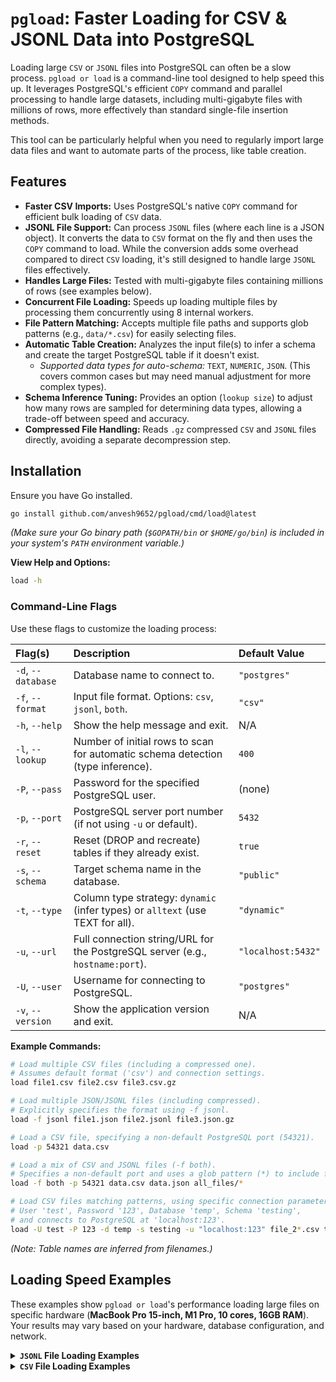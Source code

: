 # `pgload`: Faster Loading for CSV & JSONL Data into PostgreSQL

Loading large `CSV` or `JSONL` files into PostgreSQL can often be a slow process. `pgload or load` is a command-line tool designed to help speed this up. It leverages PostgreSQL's efficient `COPY` command and parallel processing to handle large datasets, including multi-gigabyte files with millions of rows, more effectively than standard single-file insertion methods.

This tool can be particularly helpful when you need to regularly import large data files and want to automate parts of the process, like table creation.

## Features

*   **Faster CSV Imports:** Uses PostgreSQL's native `COPY` command for efficient bulk loading of `CSV` data.
*   **JSONL File Support:** Can process `JSONL` files (where each line is a JSON object). It converts the data to `CSV` format on the fly and then uses the `COPY` command to load. While the conversion adds some overhead compared to direct `CSV` loading, it's still designed to handle large `JSONL` files effectively.
*   **Handles Large Files:** Tested with multi-gigabyte files containing millions of rows (see examples below).
*   **Concurrent File Loading:** Speeds up loading multiple files by processing them concurrently using 8 internal workers.
*   **File Pattern Matching:** Accepts multiple file paths and supports glob patterns (e.g., `data/*.csv`) for easily selecting files.
*   **Automatic Table Creation:** Analyzes the input file(s) to infer a schema and create the target PostgreSQL table if it doesn't exist.
    *   *Supported data types for auto-schema:* `TEXT`, `NUMERIC`, `JSON`. (This covers common cases but may need manual adjustment for more complex types).
*   **Schema Inference Tuning:** Provides an option (`lookup size`) to adjust how many rows are sampled for determining data types, allowing a trade-off between speed and accuracy.
*   **Compressed File Handling:** Reads `.gz` compressed `CSV` and `JSONL` files directly, avoiding a separate decompression step.

## Installation

Ensure you have Go installed.

```sh
go install github.com/anvesh9652/pgload/cmd/load@latest
```

*(Make sure your Go binary path (`$GOPATH/bin` or `$HOME/go/bin`) is included in your system's `PATH` environment variable.)*

**View Help and Options:**
```sh
load -h
```

### Command-Line Flags

Use these flags to customize the loading process:

| Flag(s)          | Description                                                                       | Default Value     |
| :--------------- | :-------------------------------------------------------------------------------- | :---------------- |
| `-d`, `--database` | Database name to connect to.                                                      | `"postgres"`      |
| `-f`, `--format`   | Input file format. Options: `csv`, `jsonl`, `both`.                               | `"csv"`           |
| `-h`, `--help`     | Show the help message and exit.                                                   | N/A               |
| `-l`, `--lookup`   | Number of initial rows to scan for automatic schema detection (type inference). | `400`             |
| `-P`, `--pass`     | Password for the specified PostgreSQL user.                                       | (none)            |
| `-p`, `--port`     | PostgreSQL server port number (if not using `-u` or default).                     | `5432` |
| `-r`, `--reset`    | Reset (DROP and recreate) tables if they already exist.                           | `true`            |
| `-s`, `--schema`   | Target schema name in the database.                                               | `"public"`        |
| `-t`, `--type`     | Column type strategy: `dynamic` (infer types) or `alltext` (use TEXT for all).  | `"dynamic"`       |
| `-u`, `--url`      | Full connection string/URL for the PostgreSQL server (e.g., `hostname:port`).     | `"localhost:5432"`|
| `-U`, `--user`     | Username for connecting to PostgreSQL.                                            | `"postgres"`      |
| `-v`, `--version`  | Show the application version and exit.                                            | N/A               |


**Example Commands:**

```sh
# Load multiple CSV files (including a compressed one).
# Assumes default format ('csv') and connection settings.
load file1.csv file2.csv file3.csv.gz

# Load multiple JSON/JSONL files (including compressed).
# Explicitly specifies the format using -f jsonl.
load -f jsonl file1.json file2.jsonl file3.json.gz

# Load a CSV file, specifying a non-default PostgreSQL port (54321).
load -p 54321 data.csv

# Load a mix of CSV and JSONL files (-f both).
# Specifies a non-default port and uses a glob pattern (*) to include files.
load -f both -p 54321 data.csv data.json all_files/*

# Load CSV files matching patterns, using specific connection parameters:
# User 'test', Password '123', Database 'temp', Schema 'testing',
# and connects to PostgreSQL at 'localhost:123'.
load -U test -P 123 -d temp -s testing -u "localhost:123" file_2*.csv test1.csv dummy/*/*.csv
```

*(Note: Table names are inferred from filenames.)*

## Loading Speed Examples

These examples show `pgload or load`'s performance loading large files on specific hardware (**MacBook Pro 15-inch, M1 Pro, 10 cores, 16GB RAM**). Your results may vary based on your hardware, database configuration, and network.

<details>
    <summary><b><code>JSONL</code> File Loading Examples</b></summary>

*   **3.3 Million Rows / 4.5GB Uncompressed JSONL:** ~55 seconds
    ```
    ❯ load -f jsonl /path/to/usage_data_3m.json
    status=SUCCESS rows_inserted=3.30M file_size=4.5GB file=/path/to/usage_data_3m.json ... took=54.72s
    ```
*   **4.0 Million Rows / 5.5GB Uncompressed JSONL:** ~1 minute 2 seconds
    ```
    ❯ load -f jsonl /path/to/usage_data_4m.json
    status=SUCCESS rows_inserted=4.00M file_size=5.5GB file=/path/to/usage_data_4m.json ... took=1m2.03s
    ```
*   **5.5 Million Rows / 7.5GB Uncompressed JSONL:** ~1 minute 33 seconds
    ```
    ❯ load -f jsonl /path/to/usage_data_5_5m.json
    status=SUCCESS rows_inserted=5.50M file_size=7.5GB file=/path/to/usage_data_5_5m.json ... took=1m33.15s
    ```
*   **12.55 Million Rows / 17GB Uncompressed JSONL:** ~3 minutes 7 seconds
    ```
    ❯ load -f jsonl /path/to/usage-data.json
    status=SUCCESS rows_inserted=12.55M file_size=17GB file=/path/to/usage-data.json ... took=3m6.60s
    ```
*   **12.55 Million Rows / 486MB Compressed (`.gz`) JSONL:** ~3 minutes 11 seconds
    ```
    ❯ load -s gz -f jsonl /path/to/usage-data.json.gz
    status=SUCCESS rows_inserted=12.55M file_size=486MB file=/path/to/usage-data.json.gz ... took=3m10.61s
    ```

*(Note: Example output slightly condensed. Full paths replaced.)*
</details>

<details>
    <summary><b><code>CSV</code> File Loading Examples</b></summary>

*(CSV loading examples will be added here. Generally, expect faster times than JSONL due to the direct use of `COPY` without the conversion step.)*
</details>